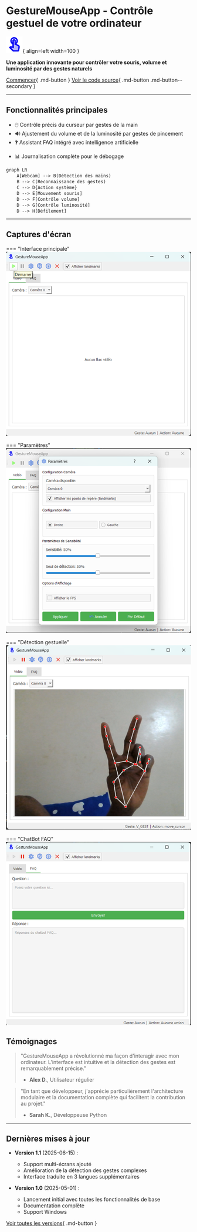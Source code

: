 # GestureMouseApp - Contrôle gestuel de votre ordinateur

![Logo](assets/logo.png){ align=left width=100 }

**Une application innovante pour contrôler votre souris, volume et luminosité par des gestes naturels**

[Commencer](guide/user-guide.md){ .md-button } 
[Voir le code source](https://github.com/Marc1T/gestureControl){ .md-button .md-button--secondary }

---

## Fonctionnalités principales

- 🖱️ Contrôle précis du curseur par gestes de la main
- 🔊 Ajustement du volume et de la luminosité par gestes de pincement
- ❓ Assistant FAQ intégré avec intelligence artificielle
<!-- - ⚙️ Interface personnalisable avec thèmes clair/sombre -->
- 📊 Journalisation complète pour le débogage

<!-- <div class="grid" markdown>

-   :material-gesture-tap-button:{ .lg .middle } **Contrôle intuitif**
    - Déplacement du curseur
    - Clics gauche/droit
    - Défilement
    - Zoom
    
-   :material-cog:{ .lg .middle } **Personnalisation avancée**
    - Sensibilité ajustable
    - Gestes personnalisables
    - Profils utilisateur
    - Support multi-caméras
    
-   :material-chat-processing:{ .lg .middle } **Assistance intelligente**
    - FAQ intégrée
    - Détection automatique des problèmes
    - Journalisation détaillée

</div> -->

```mermaid
graph LR
    A[Webcam] --> B(Détection des mains)
    B --> C(Reconnaissance des gestes)
    C --> D{Action système}
    D --> E[Mouvement souris]
    D --> F[Contrôle volume]
    D --> G[Contrôle luminosité]
    D --> H[Défilement]
```
---

## Captures d'écran

=== "Interface principale"
    ![Interface principale](assets/screenshot-main.png)

=== "Paramètres"
    ![Paramètres](assets/screenshot-settings.png)

=== "Détection gestuelle"
    ![Détection gestuelle](assets/screenshot-detection.png)

=== "ChatBot FAQ"
    ![Détection gestuelle](assets/screenshot-faq.png)

## Témoignages

> "GestureMouseApp a révolutionné ma façon d'interagir avec mon ordinateur. L'interface est intuitive et la détection des gestes est remarquablement précise."  
> - **Alex D.**, Utilisateur régulier

> "En tant que développeur, j'apprécie particulièrement l'architecture modulaire et la documentation complète qui facilitent la contribution au projet."  
> - **Sarah K.**, Développeuse Python

---

## Dernières mises à jour

- **Version 1.1** (2025-06-15) :  
  - Support multi-écrans ajouté
  - Amélioration de la détection des gestes complexes
  - Interface traduite en 3 langues supplémentaires

- **Version 1.0** (2025-05-01) :  
  - Lancement initial avec toutes les fonctionnalités de base
  - Documentation complète
  - Support Windows

[Voir toutes les versions](https://github.com/Marc1T/gestureControl/releases){ .md-button }